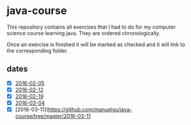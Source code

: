 # java-course

This repository contains all exercises that I had to do for my computer science course learning java.
They are ordered chronologically.

Once an exercise is finished it will be marked as checked and it will link to the corresponding folder.

## dates

- [x] [2016-02-05](https://github.com/manuelgu/java-course/tree/master/2016-02-05)
- [x] [2016-02-12](https://github.com/manuelgu/java-course/tree/master/2016-02-12)
- [x] [2016-02-19](https://github.com/manuelgu/java-course/tree/master/2016-02-19)
- [x] [2016-03-04](https://github.com/manuelgu/java-course/tree/master/2016-03-04)
- [x] [2016-03-11](https://github.com/manuelgu/java-course/tree/master/2016-03-11
